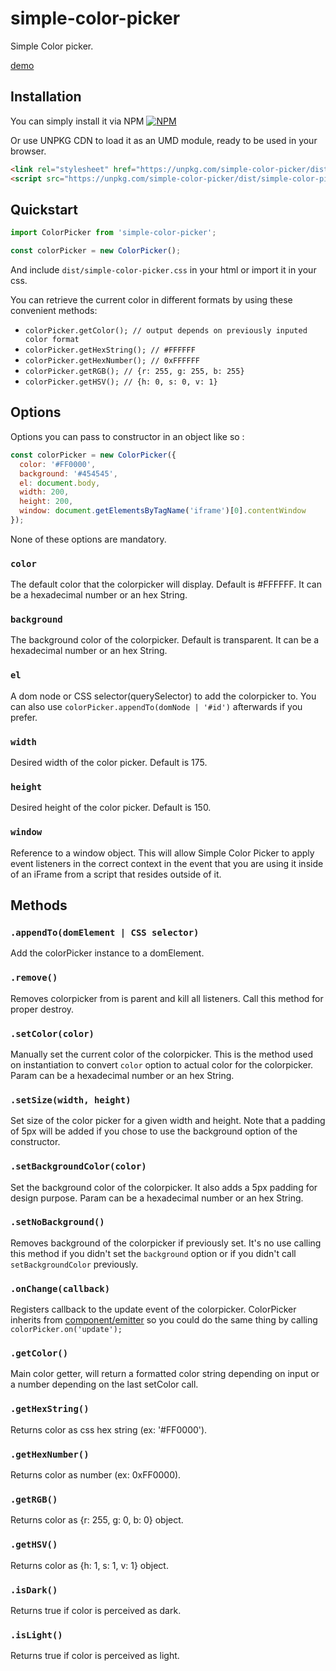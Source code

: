 # simple-color-picker

Simple Color picker.

[demo](https://superguigui.github.io/simple-color-picker)

## Installation
You can simply install it via NPM
[![NPM](https://nodei.co/npm/simple-color-picker.png)](https://nodei.co/npm/simple-color-picker/)

Or use UNPKG CDN to load it as an UMD module, ready to be used in your browser.
```html
<link rel="stylesheet" href="https://unpkg.com/simple-color-picker/dist/simple-color-picker.css"/>
<script src="https://unpkg.com/simple-color-picker/dist/simple-color-picker.umd.js"/>
```

## Quickstart
```javascript
import ColorPicker from 'simple-color-picker';

const colorPicker = new ColorPicker();
```

And include `dist/simple-color-picker.css` in your html or import it in your css.

You can retrieve the current color in different formats by using these convenient methods: 
* `colorPicker.getColor(); // output depends on previously inputed color format`
* `colorPicker.getHexString(); // #FFFFFF`
* `colorPicker.getHexNumber(); // 0xFFFFFF`
* `colorPicker.getRGB(); // {r: 255, g: 255, b: 255}`
* `colorPicker.getHSV(); // {h: 0, s: 0, v: 1}`

## Options
Options you can pass to constructor in an object like so :
```javascript
const colorPicker = new ColorPicker({
  color: '#FF0000',
  background: '#454545',
  el: document.body,
  width: 200,
  height: 200,
  window: document.getElementsByTagName('iframe')[0].contentWindow
});
```

None of these options are mandatory.

### `color`
The default color that the colorpicker will display. Default is #FFFFFF. It can be a hexadecimal number or an hex String.

### `background`
The background color of the colorpicker. Default is transparent. It can be a hexadecimal number or an hex String.

### `el`
A dom node or CSS selector(querySelector) to add the colorpicker to. You can also use `colorPicker.appendTo(domNode | '#id')` afterwards if you prefer.

### `width`
Desired width of the color picker. Default is 175.

### `height`
Desired height of the color picker. Default is 150.

### `window`
Reference to a window object. This will allow Simple Color Picker to apply event listeners in the correct context in the event that you are using it inside of an iFrame from a script that resides outside of it.

## Methods

### `.appendTo(domElement | CSS selector)`
Add the colorPicker instance to a domElement.

### `.remove()`
Removes colorpicker from is parent and kill all listeners. Call this method for proper destroy.

### `.setColor(color)`
Manually set the current color of the colorpicker. This is the method used on instantiation to convert `color` option to actual color for the colorpicker. Param can be a hexadecimal number or an hex String.

### `.setSize(width, height)`
Set size of the color picker for a given width and height. Note that a padding of 5px will be added if you chose to use the background option of the constructor.

### `.setBackgroundColor(color)`
Set the background color of the colorpicker. It also adds a 5px padding for design purpose. Param can be a hexadecimal number or an hex String.

### `.setNoBackground()`
Removes background of the colorpicker if previously set. It's no use calling this method if you didn't set the `background` option or if you didn't call `setBackgroundColor` previously.

### `.onChange(callback)`
Registers callback to the update event of the colorpicker. ColorPicker inherits from [component/emitter](https://github.com/component/emitter) so you could do the same thing by calling `colorPicker.on('update');`

### `.getColor()`
Main color getter, will return a formatted color string depending on input or a number depending on the last setColor call.

### `.getHexString()`
Returns color as css hex string (ex: '#FF0000').

### `.getHexNumber()`
Returns color as number (ex: 0xFF0000).

### `.getRGB()`
Returns color as {r: 255, g: 0, b: 0} object.

### `.getHSV()`
Returns color as {h: 1, s: 1, v: 1} object.

### `.isDark()`
Returns true if color is perceived as dark.

### `.isLight()`
Returns true if color is perceived as light.
